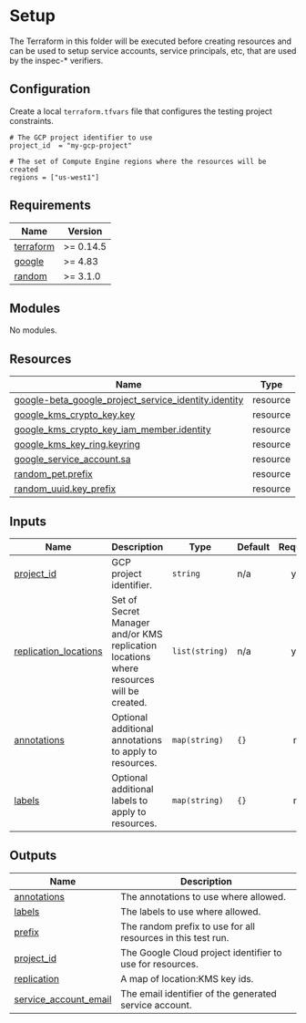 # Setup

The Terraform in this folder will be executed before creating resources and can
be used to setup service accounts, service principals, etc, that are used by the
inspec-* verifiers.

## Configuration

Create a local `terraform.tfvars` file that configures the testing project
constraints.

```hcl
# The GCP project identifier to use
project_id  = "my-gcp-project"

# The set of Compute Engine regions where the resources will be created
regions = ["us-west1"]
```

<!-- markdownlint-disable MD033 MD034 -->
<!-- BEGINNING OF PRE-COMMIT-TERRAFORM DOCS HOOK -->
## Requirements

| Name | Version |
|------|---------|
| <a name="requirement_terraform"></a> [terraform](#requirement\_terraform) | >= 0.14.5 |
| <a name="requirement_google"></a> [google](#requirement\_google) | >= 4.83 |
| <a name="requirement_random"></a> [random](#requirement\_random) | >= 3.1.0 |

## Modules

No modules.

## Resources

| Name | Type |
|------|------|
| [google-beta_google_project_service_identity.identity](https://registry.terraform.io/providers/hashicorp/google-beta/latest/docs/resources/google_project_service_identity) | resource |
| [google_kms_crypto_key.key](https://registry.terraform.io/providers/hashicorp/google/latest/docs/resources/kms_crypto_key) | resource |
| [google_kms_crypto_key_iam_member.identity](https://registry.terraform.io/providers/hashicorp/google/latest/docs/resources/kms_crypto_key_iam_member) | resource |
| [google_kms_key_ring.keyring](https://registry.terraform.io/providers/hashicorp/google/latest/docs/resources/kms_key_ring) | resource |
| [google_service_account.sa](https://registry.terraform.io/providers/hashicorp/google/latest/docs/resources/service_account) | resource |
| [random_pet.prefix](https://registry.terraform.io/providers/hashicorp/random/latest/docs/resources/pet) | resource |
| [random_uuid.key_prefix](https://registry.terraform.io/providers/hashicorp/random/latest/docs/resources/uuid) | resource |

## Inputs

| Name | Description | Type | Default | Required |
|------|-------------|------|---------|:--------:|
| <a name="input_project_id"></a> [project\_id](#input\_project\_id) | GCP project identifier. | `string` | n/a | yes |
| <a name="input_replication_locations"></a> [replication\_locations](#input\_replication\_locations) | Set of Secret Manager and/or KMS replication locations where resources will be created. | `list(string)` | n/a | yes |
| <a name="input_annotations"></a> [annotations](#input\_annotations) | Optional additional annotations to apply to resources. | `map(string)` | `{}` | no |
| <a name="input_labels"></a> [labels](#input\_labels) | Optional additional labels to apply to resources. | `map(string)` | `{}` | no |

## Outputs

| Name | Description |
|------|-------------|
| <a name="output_annotations"></a> [annotations](#output\_annotations) | The annotations to use where allowed. |
| <a name="output_labels"></a> [labels](#output\_labels) | The labels to use where allowed. |
| <a name="output_prefix"></a> [prefix](#output\_prefix) | The random prefix to use for all resources in this test run. |
| <a name="output_project_id"></a> [project\_id](#output\_project\_id) | The Google Cloud project identifier to use for resources. |
| <a name="output_replication"></a> [replication](#output\_replication) | A map of location:KMS key ids. |
| <a name="output_service_account_email"></a> [service\_account\_email](#output\_service\_account\_email) | The email identifier of the generated service account. |
<!-- END OF PRE-COMMIT-TERRAFORM DOCS HOOK -->
<!-- markdownlint-enable MD033 MD034 -->
